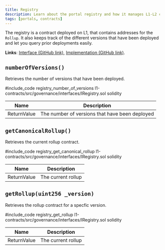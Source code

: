 ```yaml
---
title: Registry
description: Learn about the portal registry and how it manages L1-L2 contract mappings.
tags: [portals, contracts]
---
```


The registry is a contract deployed on L1, that contains addresses for the `Rollup`. It also keeps track of the different versions that have been deployed and let you query prior deployments easily.

**Links**: [Interface (GitHub link)](https://github.com/AztecProtocol/aztec-packages/blob/master/l1-contracts/src/governance/interfaces/IRegistry.sol), [Implementation (GitHub link)](https://github.com/AztecProtocol/aztec-packages/blob/master/l1-contracts/src/governance/Registry.sol).

## `numberOfVersions()`

Retrieves the number of versions that have been deployed.

#include_code registry_number_of_versions l1-contracts/src/governance/interfaces/IRegistry.sol solidity

| Name        | Description                                    |
| ----------- | ---------------------------------------------- |
| ReturnValue | The number of versions that have been deployed |

## `getCanonicalRollup()`

Retrieves the current rollup contract.

#include_code registry_get_canonical_rollup l1-contracts/src/governance/interfaces/IRegistry.sol solidity

| Name        | Description        |
| ----------- | ------------------ |
| ReturnValue | The current rollup |

## `getRollup(uint256 _version)`

Retrieves the rollup contract for a specfic version.

#include_code registry_get_rollup l1-contracts/src/governance/interfaces/IRegistry.sol solidity

| Name        | Description        |
| ----------- | ------------------ |
| ReturnValue | The current rollup |
